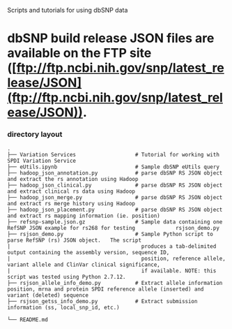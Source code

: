 Scripts and tutorials for using dbSNP data

dbSNP build release JSON files are available on the FTP site ([ftp://ftp.ncbi.nih.gov/snp/latest_release/JSON](ftp://ftp.ncbi.nih.gov/snp/latest_release/JSON)). 
============================

### directory layout

    .
    ├── Variation Services                   # Tutorial for working with SPDI Variation Service
    ├── eUtils.ipynb                         # Sample dbSNP eUtils query 
    ├── hadoop_json_annotation.py            # parse dbSNP RS JSON object and extract the rs annotation using Hadoop
    ├── hadoop_json_clinical.py              # parse dbSNP RS JSON object and extract clinical rs data using Hadoop
    ├── hadoop_json_merge.py                 # parse dbSNP RS JSON object and extract rs merge history using Hadoop
    ├── hadoop_json_placement.py             # parse dbSNP RS JSON object and extract rs mapping information (ie. position)
    ├── refsnp-sample.json.gz                # Sample data containing one RefSNP JSON example for rs268 for testing             rsjson_demo.py  
    ├── rsjson_demo.py                       # Sample Python script to parse RefSNP (rs) JSON object.   The script
    |                                          produces a tab-delimited output containing the assembly version, sequence ID, 
    |                                          position, reference allele, variant allele and ClinVar clinical significance, 
    |                                          if available. NOTE: this script was tested using Python 2.7.12.
    ├── rsjson_allele_info_demo.py           # Extract allele information  position, mrna and protein SPDI reference allele (inserted) and variant (deleted) sequence
    ├── rsjson_getss_info_demo.py            # Extract submission information (ss, local_snp_id, etc.)

    └── README.md
